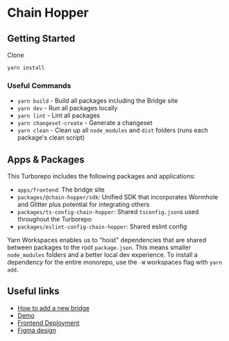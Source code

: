 # Chain Hopper


## Getting Started

Clone  

```bash
yarn install
```

### Useful Commands

- `yarn build` - Build all packages including the Bridge site
- `yarn dev` - Run all packages locally
- `yarn lint` - Lint all packages
- `yarn changeset-create` - Generate a changeset
- `yarn clean` - Clean up all `node_modules` and `dist` folders (runs each package's clean script)

## Apps & Packages

This Turborepo includes the following packages and applications:

- `apps/frontend`: The bridge site
- `packages/@chain-hopper/sdk`: Unified SDK that incorporates Wormhole and Glitter plus potential for integrating others
- `packages/ts-config-chain-hopper`: Shared `tsconfig.json`s used throughout the Turborepo
- `packages/eslint-config-chain-hopper`: Shared eslint config

Yarn Workspaces enables us to "hoist" dependencies that are shared between packages to the root `package.json`. This means smaller `node_modules` folders and a better local dev experience. To install a dependency for the entire monorepo, use the `-W` workspaces flag with `yarn add`.


## Useful links
- [How to add a new bridge](packages/sdk/How-to-add-a-new-bridge.md)
- [Demo](https://drive.google.com/file/d/1trVFDEmWr_aqwx7EjDiUozrZJ_juTjES/view)
- [Frontend Deployment](https://chains-frontend.vercel.app/)
- [Figma design](https://www.figma.com/proto/C8DkuVao08iMz7xNCvHUea/ChainHooper?page-id=292%3A11879&node-id=298%3A26390&viewport=2773%2C-1033%2C0.19&scaling=min-zoom&starting-point-node-id=298%3A26390)
